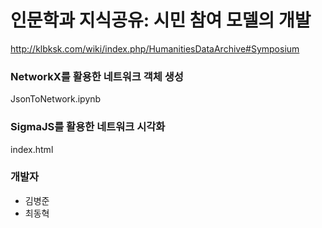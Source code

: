 # 인문학과 지식공유: 시민 참여 모델의 개발

http://klbksk.com/wiki/index.php/HumanitiesDataArchive#Symposium


### NetworkX를 활용한 네트워크 객체 생성
JsonToNetwork.ipynb

### SigmaJS를 활용한 네트워크 시각화
index.html


### 개발자
* 김병준
* 최동혁
